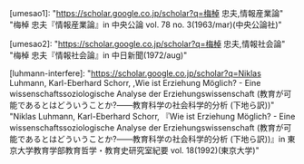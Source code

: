 [umesao1]: "https://scholar.google.co.jp/scholar?q=梅棹 忠夫,情報産業論" "梅棹 忠夫『情報産業論』in 中央公論 vol. 78 no. 3(1963/mar)(中央公論社)"

[umesao2]: "https://scholar.google.co.jp/scholar?q=梅棹 忠夫,情報社会論" "梅棹 忠夫『情報社会論』in 中日新聞(1972/aug)"

[ono1]: "http://id.nii.ac.jp/1001/00065304" "小野 厚夫『情報という言葉を尋ねて(1)』(pp. 347-351)in 情報処理 vol. 46 no. 4(2005/apr)"

[ono2]: "http://id.nii.ac.jp/1001/00065331" "小野 厚夫『情報という言葉を尋ねて(2)』(pp. 475-479)in 情報処理 vol. 46 no. 5(2005/may)"

[ono3]: "http://id.nii.ac.jp/1001/00065360" "小野 厚夫『情報という言葉を尋ねて(3)』(pp. 612-616)in 情報処理 vol. 46 no. 6(2005/jun)"

[etymology]: "http://www.etymonline.com/?term=inform" "Douglas Harper『inform - Online Etymology Dictionary』"

[nishigaki1]: "http://amazon.jp/dp/4757101201" "西垣 通『基礎情報学――生命から社会へ』(pp. 26-30, 125-126, 168-176)(2004)(NTT出版)"

[nishigaki2]: "http://amazon.jp/dp/4771109958" "西垣 通『生命と機械をつなぐ知 基礎情報学入門』(2012)(高陵社書店)"

[saussure]: "http://amazon.jp/dp/4061497634" "町田 健『ソシュールと言語学 コトバはなぜ通じるのか』(2004)(講談社)"

[luhmann]: "http://dx.doi.org/10.1111/j.1468-2885.1992.tb00042.x" "Niklas Luhmann『What is Communication?』(pp. 251-259)in Communication Theory vol. 2 no. 3(1992)(Blackwell Publishing Ltd)"

[luhmann-interfere]: "https://scholar.google.co.jp/scholar?q=Niklas Luhmann, Karl-Eberhard Schorr, ,Wie ist Erziehung Möglich? - Eine wissenschaftssoziologische Analyse der Erziehungswissenschaft (教育が可能であるとはどういうことか?――教育科学の社会科学的分析 (下地ら訳))" "Niklas Luhmann, Karl-Eberhard Schorr, 『Wie ist Erziehung Möglich? - Eine wissenschaftssoziologische Analyse der Erziehungswissenschaft (教育が可能であるとはどういうことか?――教育科学の社会科学的分析 (下地ら訳))』in 東京大学教育学部教育哲学・教育史研究室紀要 vol. 18(1992)(東京大学)"

[borch]: "http://amazon.jp/dp/4787714066" "Christian Borch『ニクラス・ルーマン入門――社会システム理論とは何か』(pp. 74-75, 78-82, 153-155, 165-175, 229-244)(2014)(新泉社)"

[chen]: "http://amazon.jp/dp/4130501844" "Dominique Chen『基礎情報学の情報システムデザインへの応用に向けた試論』(pp. 9-38)in 基礎情報学のヴァイアビリティ: ネオ・サイバネティクスによる開放系と閉鎖系の架橋(2015)(東京大学出版会)"

[usui]: "http://ci.nii.ac.jp/naid/110000032320" "碓井 菘『パーソンズ・ルーマン・ハバーマスの象徴的メディア論註解 : 社会システムにおける集権化と分権化(その4)』(pp. 27-43)in 金沢大学文学部論集. 行動科学・哲学篇 vol. 21(2001/mar)(金沢大学)"

[iris1]: "https://commons.wikimedia.org/wiki/File:Acorus_calamus_002.JPG" "H. Zell『File:Acorus calamus 002.JPG』"

[nakahashi]: "http://amazon.jp/dp/4779304113" "中橋 雄『メディア・リテラシー論』(pp. 20)(2014)(北樹出版)"

[bertalanffy]: "http://amazon.jp/dp/4622025221" "Ludwig von Bertalanffy『一般システム理論――その基礎・発展・応用』(pp. 34-36, 50-51, 211-212, 217)(1973)(みすず書房)"

[kawamoto]: "http://amazon.jp/dp/4791753879" "河本 英夫『オートポイエーシス――第三世代システム』(pp. 158, 176-177, 230-231, 238)(1995)(青土社)"

[descartes]: "http://amazon.jp/dp/4003361318" "René Descartes『方法序説』(1637)"

[kuwata]: "http://amazon.jp/dp/4641124124" "桑田 耕太郎, 田尾 雅夫, 『組織論 補訂版』(pp. 30-31)(2010)(有斐閣)"

[barnard]: "http://amazon.jp/dp/4478320020" "Chester I. Barnard『新訳 経営者の役割』(pp. 75)(1968)(ダイヤモンド社)"

[young]: "http://amazon.jp/dp/0071410945" "James W. Young『A Technique for Producing Ideas』(1940)"

[young-j]: "http://amazon.jp/dp/4484881047" "James W. Young『アイデアのつくり方』(1960)"

[law-ip]: "http://law.e-gov.go.jp/htmldata/H14/H14HO122.html" "『知的財産基本法』(2002)"

[law-patent]: "http://law.e-gov.go.jp/htmldata/S34/S34HO121.html" "『特許法』(1959)"

[law-copyright]: "http://law.e-gov.go.jp/htmldata/S45/S45HO048.html" "『著作権法』(1970)"

[user-male]: "https://openclipart.org/detail/4749" "acspike『Clipart - male user icon』"

[user-female]: "https://openclipart.org/detail/1646" "dagobert83『Clipart - female user icon』"

[oxygen]: "http://www.kde.org" "KDE『Oxygen Icons』"

